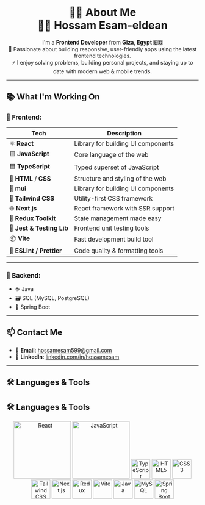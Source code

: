 <h1 align="center">👨‍💻 About Me <br/>
  👋🏻 Hossam Esam-eldean</h1>
<p align="center">
  I'm a <strong>Frontend Developer</strong> from <strong>Giza, Egypt 🇪🇬</strong><br />
  🔭 Passionate about building responsive, user-friendly apps using the latest frontend technologies.<br />
  ⚡ I enjoy solving problems, building personal projects, and staying up to date with modern web & mobile trends.
</p>

---

## 📚 What I'm Working On

### 🚀 Frontend:

| Tech            | Description                                 |
|------------------|---------------------------------------------|
| ⚛️ **React**        | Library for building UI components         |
| 🟨 **JavaScript**     | Core language of the web                    |
| 🟦 **TypeScript**   | Typed superset of JavaScript               |
| 🧩 **HTML** / **CSS** | Structure and styling of the web           |
| 💫 **mui** | Library for building UI components           |
| 🎨 **Tailwind CSS** | Utility-first CSS framework                |
| 🌐 **Next.js**      | React framework with SSR support           |
| 🧠 **Redux Toolkit**| State management made easy                 |
| 🧪 **Jest & Testing Lib** | Frontend unit testing tools          |
| 📦 **Vite**          | Fast development build tool              |
| 🎯 **ESLint / Prettier** | Code quality & formatting tools     |

---

### 🧰 Backend:
- ☕ Java  
- 🗃️ SQL (MySQL, PostgreSQL)  
- 🌱 Spring Boot  

---

## 📫 Contact Me

- 📧 **Email**: hossamesam599@gmail.com  
- 🔗 **LinkedIn**: [linkedin.com/in/hossamesam](https://www.linkedin.com/in/hossamesam/)

---

## 🛠️ Languages & Tools
## 🛠️ Languages & Tools

<p align="center">
  <!-- React (GIF) -->
  <img src="https://raw.githubusercontent.com/rajput2107/rajput2107/master/Assets/react.gif" width="150" alt="React" />
  <!-- JavaScript (GIF) -->
  <img src="https://raw.githubusercontent.com/rahulbanerjee26/githubProfileReadmeGenerator/main/gifs/js.gif" width="150" alt="JavaScript" />
  <!-- TypeScript -->
  <img src="https://cdn.jsdelivr.net/gh/devicons/devicon/icons/typescript/typescript-original.svg" width="50" alt="TypeScript" />
  <!-- HTML -->
  <img src="https://cdn.jsdelivr.net/gh/devicons/devicon/icons/html5/html5-original.svg" width="50" alt="HTML5" />
  <!-- CSS -->
  <img src="https://cdn.jsdelivr.net/gh/devicons/devicon/icons/css3/css3-original.svg" width="50" alt="CSS3" />
  <!-- Tailwind CSS -->
  <img src="https://cdn.jsdelivr.net/gh/devicons/devicon/icons/tailwindcss/tailwindcss-plain.svg" width="50" alt="Tailwind CSS" />
  <!-- Next.js -->
  <img src="https://cdn.jsdelivr.net/gh/devicons/devicon/icons/nextjs/nextjs-original.svg" width="50" alt="Next.js" />
  <!-- Redux -->
  <img src="https://cdn.jsdelivr.net/gh/devicons/devicon/icons/redux/redux-original.svg" width="50" alt="Redux" />
  <!-- Vite -->
  <img src="https://cdn.jsdelivr.net/gh/devicons/devicon/icons/vite/vite-original.svg" width="50" alt="Vite" />
  <!-- Java -->
  <img src="https://cdn.jsdelivr.net/gh/devicons/devicon/icons/java/java-original.svg" width="50" alt="Java" />
  <!-- MySQL -->
  <img src="https://cdn.jsdelivr.net/gh/devicons/devicon/icons/mysql/mysql-original.svg" width="50" alt="MySQL" />
  <!-- Spring Boot -->
  <img src="https://cdn.jsdelivr.net/gh/devicons/devicon/icons/spring/spring-original.svg" width="50" alt="Spring Boot" />
</p>


